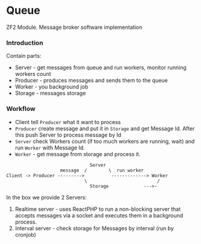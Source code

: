 # Queue
ZF2 Module. Message broker software implementation

### Introduction

Contain parts:
- Server - get messages from queue and run workers, monitor running workers count
- Producer - produces messages and sends them to the queue
- Worker - you background job
- Storage - messages storage

### Workflow

- Client tell `Producer` what it want to process
- `Producer` create message and put it in `Storage` and get Message Id. After this push Server to process message by Id
- `Server` check Workers count (if too much workers are running, wait) and run `Worker` with Message Id.
- `Worker` - get message from storage and process it.

```
                               Server
                    message  /        \  run worker
Client -> Producer --------->          -------------> Worker
                             \                          /
                               Storage             --->-
```

In the box we provide 2 Servers:
1. Realtime server - uses ReactPHP to run a non-blocking server that accepts messages via a socket and executes them in a background process.
2. Interval server - check storage for Messages by interval (run by cronjob)